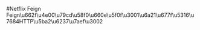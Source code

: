 #Netflix Feign
Feign\u662f\u4e00\u79cd\u58f0\u660e\u5f0f\u3001\u6a21\u677f\u5316\u7684HTTP\u5ba2\u6237\u7aef\u3002
